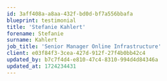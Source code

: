 ```yaml
---
id: 3aff408a-a8aa-432f-bd0d-bf7a556bbafa
blueprint: testimonial
title: 'Stefanie Kahlert'
forename: Stefanie
surname: Kahlert
job_title: 'Senior Manager Online Infrastructure'
client: e03f84f3-3cea-427d-912f-27f4b0bb42c4
updated_by: b7c7f4d4-e810-47c4-8310-994d4d84346a
updated_at: 1724234431
---
```

